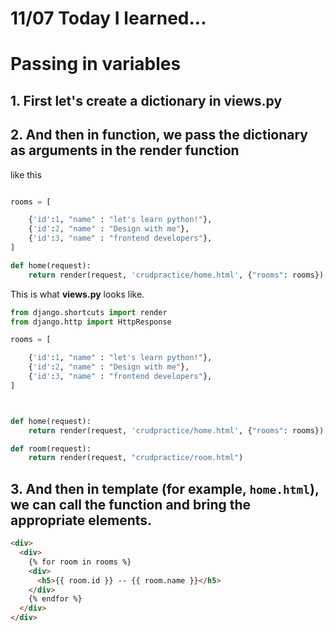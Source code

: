 # 11/07 Today I learned...

# Passing in variables


## 1. First let's create a dictionary in <strong>views.py</strong>

## 2. And then in function, we pass the dictionary as arguments in the render function

like this 

```py

rooms = [

    {'id':1, "name" : "let's learn python!"},
    {'id':2, "name" : "Design with me"},
    {'id':3, "name" : "frontend developers"},
]

def home(request):
    return render(request, 'crudpractice/home.html', {"rooms": rooms})
```

This is what <strong>views.py</strong> looks like.
```py
from django.shortcuts import render
from django.http import HttpResponse

rooms = [

    {'id':1, "name" : "let's learn python!"},
    {'id':2, "name" : "Design with me"},
    {'id':3, "name" : "frontend developers"},
]



def home(request):
    return render(request, 'crudpractice/home.html', {"rooms": rooms})

def room(request):
    return render(request, "crudpractice/room.html")

```
## 3. And then in template (for example, `home.html`), we can call the function and bring the appropriate elements.

```html
<div>
  <div>
    {% for room in rooms %}
    <div>
      <h5>{{ room.id }} -- {{ room.name }}</h5>
    </div>
    {% endfor %}
  </div>
</div>
```
